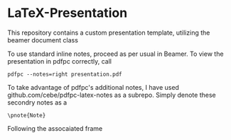# LaTeX-Presentation

This repository contains a custom presentation template, utilizing the beamer document class

To use standard inline notes, proceed as per usual in Beamer. To view the presentation in pdfpc correctly, call

~~~~
pdfpc --notes=right presentation.pdf
~~~~

To take advantage of pdfpc's additional notes, I have used github.com/cebe/pdfpc-latex-notes as a subrepo.
Simply denote these secondry notes as a 
~~~~
\pnote{Note}
~~~~
Following the assocaiated frame
